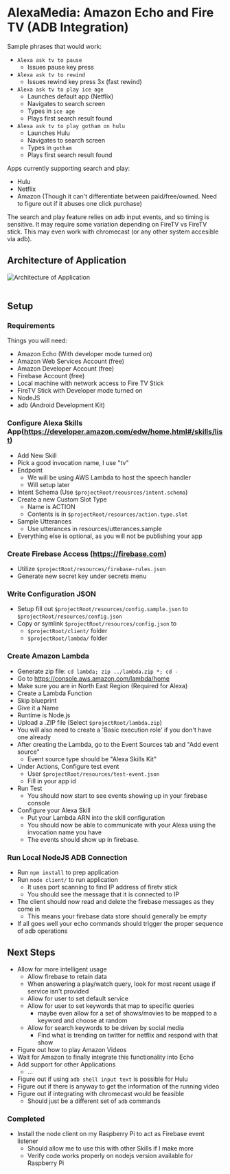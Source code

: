 AlexaMedia: Amazon Echo and Fire TV (ADB Integration)
========================================

Sample phrases that would work:
  - `Alexa ask tv to pause`
    - Issues pause key press 
  - `Alexa ask tv to rewind`
    - Issues rewind key press 3x (fast rewind)
  - `Alexa ask tv to play ice age`
    - Launches default app (Netflix)
    - Navigates to search screen
    - Types in `ice age`
    - Plays first search result found
  - `Alexa ask tv to play gotham on hulu`
    - Launches Hulu
    - Navigates to search screen
    - Types in `gotham`
    - Plays first search result found
  
Apps currently supporting search and play:
  - Hulu 
  - Netflix
  - Amazon (Though it can't differentiate between paid/free/owned.  Need to figure out if it abuses one click purchase)

The search and play feature relies on adb input events, and so timing is sensitive.  It may require some variation depending on FireTV vs FireTV stick.  This may even work with chromecast (or any other system accesible via adb).  

Architecture of Application 
---------------------------------------
![Architecture of Application](/resources/data-flow.png?raw=true "Architecture of Application")
<br><br>


Setup
---------------------------------------

### Requirements
Things you will need:
  - Amazon Echo (With developer mode turned on)
  - Amazon Web Services Account (free)
  - Amazon Developer Account (free)
  - Firebase Account (free)
  - Local machine with network access to Fire TV Stick
  - FireTV Stick with Developer mode turned on
  - NodeJS
  - adb (Android Development Kit)

### Configure Alexa Skills App(https://developer.amazon.com/edw/home.html#/skills/list)
  - Add New Skill
  - Pick a good invocation name, I use "tv"
  - Endpoint
    - We will be using AWS Lambda to host the speech handler
    - Will setup later
  - Intent Schema (Use `$projectRoot/reousrces/intent.schema`)
  - Create a new Custom Slot Type
    - Name is ACTION
    - Contents is in `$projectRoot/resources/action.type.slot`
  - Sample Utterances
    - Use utterances in resources/utterances.sample
  - Everything else is optional, as you will not be publishing your app
  
### Create Firebase Access (https://firebase.com)
  - Utilize `$projectRoot/resources/firebase-rules.json`
  - Generate new secret key under secrets menu
  
### Write Configuration JSON
  - Setup fill out `$projectRoot/resources/config.sample.json` to `$projectRoot/resources/config.json`
  - Copy or symlink `$projectRoot/resources/config.json` to 
    - `$projectRoot/client/` folder 
    - `$projectRoot/lambda/` folder 

### Create Amazon Lambda 
  - Generate zip file: `cd lambda; zip ../lambda.zip *; cd -`
  - Go to https://console.aws.amazon.com/lambda/home
  - Make sure you are in North East Region (Required for Alexa)
  - Create a Lambda Function
  - Skip blueprint
  - Give it a Name
  - Runtime is Node.js
  - Upload a .ZIP file (Select `$projectRoot/lambda.zip`)
  - You will also need to create a 'Basic execution role' if you don't have one already
  - After creating the Lambda, go to the Event Sources tab and "Add event source"
    - Event source type should be "Alexa Skills Kit"
  - Under Actions, Configure test event
    - User `$projectRoot/resources/test-event.json`
    - Fill in your app id 
  - Run Test
    - You should now start to see events showing up in your firebase console
  - Configure your Alexa Skill
    - Put your Lambda ARN into the skill configuration
    - You should now be able to communicate with your Alexa using the invocation name you have
    - The events should show up in firebase.

### Run Local NodeJS ADB Connection
  - Run `npm install` to prep application
  - Run `node client/` to run application
    - It uses port scanning to find IP address of firetv stick
    - You should see the message that it is connected to IP
  - The client should now read and delete the firebase messages as they come in
     - This means your firebase data store should generally be empty
  - If all goes well your echo commands should trigger the proper sequence of adb operations
     
     
Next Steps
------------------------------------------------
  * Allow for more intelligent usage
    * Allow firebase to retain data
    * When answering a play/watch query, look for most recent usage if service isn't provided
    * Allow for user to set default service
    * Allow for user to set keywords that map to specific queries
      * maybe even allow for a set of shows/movies to be mapped to a keyword and choose at random
    * Allow for search keywords to be driven by social media
      * Find what is trending on twitter for netflix and respond with that show
  * Figure out how to play Amazon Videos
  * Wait for Amazon to finally integrate this functionality into Echo
  * Add support for other Applications
    * ...
  * Figure out if using `adb shell input text` is possible for Hulu
  * Figure out if there is anyway to get the information of the running video
  * Figure out if integrating with chromecast would be feasible
     * Should just be a different set of `adb` commands
     
### Completed
  * Install the node client on my Raspberry Pi to act as Firebase event listener
    * Should allow me to use this with other Skills if I make more
    * Verify code works properly on nodejs version available for Raspberry Pi
